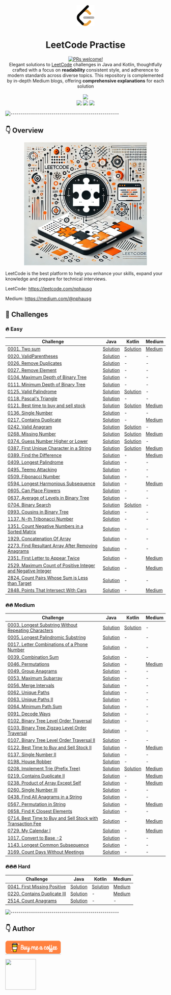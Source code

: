<p align="center">
    <a href="https://revolut.me/nphausg" target="_blank"><img src="docs/images/leetcode.png" alt="nphausg" style="width: 56px !important;" ></a>
</p>
<h1 align="center"> LeetCode Practise </h1>
<p align="center">
<a href="https://reactnative.dev/docs/contributing">
    <img src="https://img.shields.io/badge/PRs-welcome-brightgreen.svg" alt="PRs welcome!" />
</a>
<br>
<span>Elegant solutions to <a href="https://leetcode.com/problemset/all/">LeetCode</a> challenges in Java and Kotlin, thoughtfully crafted
with a focus on <strong> readability </strong> consistent style, and adherence to modern standards across diverse topics. This repository is complemented by in-depth Medium blogs, offering <strong>comprehensive explanations</strong> for each solution</span>
<br>
<br>
<img src="https://img.shields.io/badge/Solved-86/3422%20=%202.15%25-blue.svg?style=flat-square" />
<br/>
<img src="https://img.shields.io/badge/Easy-48/850-5CB85C.svg?style=flat-square"/>
<img src="https://img.shields.io/badge/Medium-34/1783-F0AD4E.svg?style=flat-square"/>
<img src="https://img.shields.io/badge/Hard-4/779-D9534F.svg?style=flat-square"/>
<br/>
</p>

![-----------------------------------------------------](https://raw.githubusercontent.com/andreasbm/readme/master/assets/lines/colored.png)

## 👇 Overview

<p align="center">
<a href="https://revolut.me/nphausg" target="_blank"><img src="docs/images/leetcode_new.webp" alt="nphausg" style="width: 386px !important;" ></a>
</p>

LeetCode is the best platform to help you enhance your skills, expand your knowledge and prepare for technical
interviews.

LeetCode: https://leetcode.com/nphausg

Medium: https://medium.com/@nphausg

## 💎 Challenges

### 🔥 Easy

| Challenge                                                                                                                                            | Java                                                                                           | Kotlin                                                                       | Medium                                                                                                                            |
|------------------------------------------------------------------------------------------------------------------------------------------------------|------------------------------------------------------------------------------------------------|------------------------------------------------------------------------------|-----------------------------------------------------------------------------------------------------------------------------------|
| [0001. Two sum](https://leetcode.com/problems/two-sum)                                                                                               | [Solution](src/com/nphausg/leetcode/easy/TwoSumJava.java)                                      | [Solution](src/com/nphausg/leetcode/easy/TwoSum.kt)                          | [Medium](https://levelup.gitconnected.com/leetcode-twosum-from-brute-force-to-optimal-solutions-3f0380eb79b4)                     |
| [0020. ValidParentheses](https://leetcode.com/problems/valid-parentheses)                                                                            | [Solution](src/com/nphausg/leetcode/easy/ValidParentheses.java)                                | -                                                                            | -                                                                                                                                 |
| [0026. Remove Duplicates](https://leetcode.com/problems/remove-duplicates-from-sorted-array)                                                         | [Solution](src/com/nphausg/leetcode/easy/RemoveDuplicates.java)                                | -                                                                            | -                                                                                                                                 |
| [0027. Remove Element](https://leetcode.com/problems/remove-element)                                                                                 | [Solution](src/com/nphausg/leetcode/easy/RemoveElement.java)                                   | -                                                                            | -                                                                                                                                 |
| [0104. Maximum Depth of Binary Tree](https://leetcode.com/problems/maximum-depth-of-binary-tree)                                                     | [Solution](src/com/nphausg/leetcode/easy/MaximumDepthOfBinaryTree.java)                        | -                                                                            | -                                                                                                                                 |
| [0111. Minimum Depth of Binary Tree](https://leetcode.com/problems/minimum-depth-of-binary-tree)                                                     | [Solution](src/com/nphausg/leetcode/easy/MinimumDepthOfBinaryTree.java)                        | -                                                                            | -                                                                                                                                 |
| [0125. Valid Palindrome](https://leetcode.com/problems/valid-palindrome)                                                                             | [Solution](src/com/nphausg/leetcode/easy/ValidPalindrome.java)                                 | [Solution](src/com/nphausg/leetcode/easy/ValidPalindromeKt.kt)               | -                                                                                                                                 |
| [0118. Pascal's Triangle](https://leetcode.com/problems/pascals-triangle)                                                                            | [Solution](src/com/nphausg/leetcode/easy/PascalTriangle.java)                                  | -                                                                            | -                                                                                                                                 |
| [0121. Best time to buy and sell stock](https://leetcode.com/problems/best-time-to-buy-and-sell-stock)                                               | [Solution](src/com/nphausg/leetcode/easy/BuyAndSellStockJava.java)                             | [Solution](src/com/nphausg/leetcode/easy/BuyAndSellStock.kt)                 | [Medium](https://levelup.gitconnected.com/leetcode-best-time-to-buy-and-sell-stock-456a5e3ee550)                                  |
| [0136. Single Number](https://leetcode.com/problems/single-number)                                                                                   | [Solution](src/com/nphausg/leetcode/easy/SingleNumber.java)                                    | -                                                                            | -                                                                                                                                 |
| [0217. Contains Duplicate](https://leetcode.com/problems/contains-duplicate)                                                                         | [Solution](src/com/nphausg/leetcode/easy/ContainsDuplicate.java)                               | -                                                                            | [Medium](https://levelup.gitconnected.com/leetcode-contains-duplicate-ed4ec042904f)                                               |
| [0242. Valid Anagram](https://leetcode.com/problems/valid-anagram)                                                                                   | [Solution](src/com/nphausg/leetcode/easy/ValidAnagram.java)                                    | [Solution](src/com/nphausg/leetcode/easy/ValidAnagramKt.kt)                  | -                                                                                                                                 |
| [0268. Missing Number](https://leetcode.com/problems/missing-number)                                                                                 | [Solution](src/com/nphausg/leetcode/easy/MissingNumber.java)                                   | [Solution](src/com/nphausg/leetcode/easy/MissingNumberKt.kt)                 | [Medium](https://nphausg.medium.com/leetcode-0268-missing-number-a-deep-dive-into-efficient-solutions-with-java-91d3f983defc)     |
| [0374. Guess Number Higher or Lower](https://leetcode.com/problems/guess-number-higher-or-lower)                                                     | [Solution](src/com/nphausg/leetcode/easy/GuessNumberHigherOrLower.java)                        | [Solution](src/com/nphausg/leetcode/easy/GuessNumberHigherOrLowerKt.kt)      | -                                                                                                                                 |
| [0387. First Unique Character in a String](https://leetcode.com/problems/first-unique-character-in-a-string)                                         | [Solution](src/com/nphausg/leetcode/easy/FirstUniqueCharacterInAString.java)                   | [Solution](src/com/nphausg/leetcode/easy/FirstUniqueCharacterInAStringKt.kt) | [Medium](https://nphausg.medium.com/leetcode-387-first-unique-character-22bf7752c35e)                                             |
| [0389. Find the Difference](https://leetcode.com/problems/find-the-difference)                                                                       | [Solution](src/com/nphausg/leetcode/easy/FindTheDifference.java)                               | -                                                                            | [Medium](https://levelup.gitconnected.com/leetcode-389-find-the-difference-exploring-all-solutions-can-be-with-java-a2be916767a0) |
| [0409. Longest Palindrome](https://leetcode.com/problems/longest-palindrome)                                                                         | [Solution](src/com/nphausg/leetcode/easy/LongestPalindrome.java)                               | -                                                                            | -                                                                                                                                 |
| [0495. Teemo Attacking](https://leetcode.com/problems/teemo-attacking)                                                                               | [Solution](src/com/nphausg/leetcode/easy/TeemoAttacking.java)                                  | -                                                                            | -                                                                                                                                 |
| [0509. Fibonacci Number](https://leetcode.com/problems/fibonacci-number)                                                                             | [Solution](src/com/nphausg/leetcode/easy/FibonacciNumber.java)                                 | -                                                                            | -                                                                                                                                 |
| [0594. Longest Harmonious Subsequence](https://leetcode.com/problems/longest-harmonious-subsequence)                                                 | [Solution](src/com/nphausg/leetcode/easy/LongestHarmoniousSubsequence.java)                    | -                                                                            | [Medium](https://medium.com/gitconnected/leetcode-0594-longest-harmonious-subsequence-all-solutions-explained-a2e34c82334b)       |
| [0605. Can Place Flowers](https://leetcode.com/problems/can-place-flowers)                                                                           | [Solution](src/com/nphausg/leetcode/easy/CanPlaceFlowers.java)                                 | -                                                                            | -                                                                                                                                 |
| [0637. Average of Levels in Binary Tree](https://leetcode.com/problems/average-of-levels-in-binary-tree)                                             | [Solution](src/com/nphausg/leetcode/easy/AverageOfLevelsInBinaryTree.java)                     | -                                                                            | -                                                                                                                                 |
| [0704. Binary Search](https://leetcode.com/problems/binary-search)                                                                                   | [Solution](src/com/nphausg/leetcode/easy/BinarySearch.java)                                    | [Solution](src/com/nphausg/leetcode/easy/BinarySearchKt.kt)                  | -                                                                                                                                 |
| [0993. Cousins in Binary Tree](https://leetcode.com/problems/cousins-in-binary-tree)                                                                 | [Solution](src/com/nphausg/leetcode/easy/CousinsInBinaryTree.java)                             | -                                                                            | -                                                                                                                                 |
| [1137. N-th Tribonacci Number](https://leetcode.com/problems/n-th-tribonacci-number)                                                                 | [Solution](src/com/nphausg/leetcode/easy/NthTribonacciNumber.java)                             | -                                                                            | -                                                                                                                                 |
| [1351. Count Negative Numbers in a Sorted Matrix](https://leetcode.com/problems/count-negative-numbers-in-a-sorted-matrix)                           | [Solution](src/com/nphausg/leetcode/easy/CountNegativeNumbersInASortedMatrix.java)             | -                                                                            | -                                                                                                                                 |
| [1929. Concatenation Of Array](https://leetcode.com/problems/concatenation-of-array)                                                                 | [Solution](src/com/nphausg/leetcode/easy/ConcatenationArray.java)                              | -                                                                            | -                                                                                                                                 |
| [2273. Find Resultant Array After Removing Anagrams](https://leetcode.com/problems/find-resultant-array-after-removing-anagrams)                     | [Solution](src/com/nphausg/leetcode/easy/FindResultantArrayAfterRemovingAnagrams.java)         | -                                                                            | -                                                                                                                                 |
| [2351. First Letter to Appear Twice](https://leetcode.com/problems/first-letter-to-appear-twice)                                                     | [Solution](src/com/nphausg/leetcode/easy/FirstLetterToAppearTwice.java)                        | -                                                                            | [Medium](https://nphausg.medium.com/leetcode-2351-finding-the-first-letter-to-appear-twice-c8d175785353)                          |
| [2529. Maximum Count of Positive Integer and Negative Integer](https://leetcode.com/problems/maximum-count-of-positive-integer-and-negative-integer) | [Solution](src/com/nphausg/leetcode/easy/MaximumCountOfPositiveIntegerAndNegativeInteger.java) | -                                                                            | [Medium](https://nphausg.medium.com/leetcode-2351-finding-the-first-letter-to-appear-twice-c8d175785353)                          |
| [2824. Count Pairs Whose Sum is Less than Target](https://leetcode.com/problems/count-pairs-whose-sum-is-less-than-target)                           | [Solution](src/com/nphausg/leetcode/easy/CountPairs.java)                                      | -                                                                            | -                                                                                                                                 |
| [2848. Points That Intersect With Cars](https://leetcode.com/problems/points-that-intersect-with-cars)                                               | [Solution](src/com/nphausg/leetcode/easy/PointsThatIntersectWithCars.java)                     | -                                                                            | [Medium](https://medium.com/gitconnected/leetcode-2848-points-that-intersect-with-cars-7fbb9e29937d)                              |

### 🔥🔥 Medium

| Challenge                                                                                                                                        | Java                                                                                        | Kotlin                                                                                      | Medium                                                                                                                    |
|--------------------------------------------------------------------------------------------------------------------------------------------------|---------------------------------------------------------------------------------------------|---------------------------------------------------------------------------------------------|---------------------------------------------------------------------------------------------------------------------------|
| [0003. Longest Substring Without Repeating Characters](https://leetcode.com/problems/longest-substring-without-repeating-characters)             | [Solution](src/com/nphausg/leetcode/medium/LongestSubstringWithoutRepeatingCharacters.java) | [Solution](src/com/nphausg/leetcode/medium/LongestSubstringWithoutRepeatingCharactersKt.kt) | -                                                                                                                         |
| [0005. Longest Palindromic Substring](https://leetcode.com/problems/longest-palindromic-substring)                                               | [Solution](src/com/nphausg/leetcode/medium/LongestPalindromicSubstring.java)                | -                                                                                           | -                                                                                                                         |
| [0017. Letter Combinations of a Phone Number](https://leetcode.com/problems/letter-combinations-of-a-phone-number)                               | [Solution](src/com/nphausg/leetcode/medium/LetterCombinations.java)                         | -                                                                                           | -                                                                                                                         |
| [0039. Combination Sum](https://leetcode.com/problems/combination-sum)                                                                           | [Solution](src/com/nphausg/leetcode/medium/CombinationSum.java)                             | -                                                                                           | -                                                                                                                         |
| [0046. Permutations](https://leetcode.com/problems/permutations)                                                                                 | [Solution](src/com/nphausg/leetcode/medium/Permutations.java)                               | -                                                                                           | [Medium](https://medium.com/gitconnected/leetcode-0046-understanding-all-solutions-for-permutation-e0eb14d73fac)          |
| [0049. Group Anagrams](https://leetcode.com/problems/group-anagrams)                                                                             | [Solution](src/com/nphausg/leetcode/medium/GroupAnagrams.java)                              | -                                                                                           | -                                                                                                                         |
| [0053. Maximum Subarray](https://leetcode.com/problems/maximum-subarray)                                                                         | [Solution](src/com/nphausg/leetcode/medium/MaximumSubarray.java)                            | -                                                                                           | -                                                                                                                         |
| [0056. Merge Intervals](https://leetcode.com/problems/merge-intervals)                                                                           | [Solution](src/com/nphausg/leetcode/medium/MergeIntervals.java)                             | -                                                                                           | -                                                                                                                         |
| [0062. Unique Paths](https://leetcode.com/problems/unique-paths)                                                                                 | [Solution](src/com/nphausg/leetcode/medium/UniquePaths.java)                                | -                                                                                           | -                                                                                                                         |
| [0063. Unique Paths II ](https://leetcode.com/problems/unique-paths-ii)                                                                          | [Solution](src/com/nphausg/leetcode/medium/UniquePathsII.java)                              | -                                                                                           | -                                                                                                                         |
| [0064. Minimum Path Sum ](https://leetcode.com/problems/minimum-path-sum)                                                                        | [Solution](src/com/nphausg/leetcode/medium/MinimumPathSum.java)                             | -                                                                                           | -                                                                                                                         |
| [0091. Decode Ways](https://leetcode.com/problems/permutations)                                                                                  | [Solution](src/com/nphausg/leetcode/medium/DecodeWays.java)                                 | -                                                                                           | -                                                                                                                         |
| [0102. Binary Tree Level Order Traversal](https://leetcode.com/problems/binary-tree-level-order-traversal)                                       | [Solution](src/com/nphausg/leetcode/medium/BinaryTreeLevelOrderTraversal.java)              | -                                                                                           | -                                                                                                                         |
| [0103. Binary Tree Zigzag Level Order Traversal](https://leetcode.com/problems/binary-tree-zigzag-level-order-traversal)                         | [Solution](src/com/nphausg/leetcode/medium/BinaryTreeZigzagLevelOrderTraversal.java)        | -                                                                                           | -                                                                                                                         |
| [0107. Binary Tree Level Order Traversal II](https://leetcode.com/problems/binary-tree-level-order-traversal-ii)                                 | [Solution](src/com/nphausg/leetcode/medium/BinaryTreeLevelOrderTraversalII.java)            | -                                                                                           | -                                                                                                                         |
| [0122. Best Time to Buy and Sell Stock II](https://leetcode.com/problems/best-time-to-buy-and-sell-stock-ii)                                     | [Solution](src/com/nphausg/leetcode/medium/BestTimeToBuyAndSellStockII.java)                | -                                                                                           | [Medium](https://nphausg.medium.com/leetcode-122-best-time-to-buy-and-sell-stock-ii-all-solutions-explained-366666e80c47) |
| [0137. Single Number II](https://leetcode.com/problems/single-number-ii)                                                                         | [Solution](src/com/nphausg/leetcode/medium/SingleNumberII.java)                             | -                                                                                           | -                                                                                                                         |
| [0198. House Robber](https://leetcode.com/problems/house-robber)                                                                                 | [Solution](src/com/nphausg/leetcode/medium/HouseRobber.java)                                | -                                                                                           | -                                                                                                                         |
| [0208. Implement Trie (Prefix Tree)](https://leetcode.com/problems/implement-trie-prefix-tree)                                                   | [Solution](src/com/nphausg/leetcode/medium/TriePrefixTree.java)                             | [Solution](src/com/nphausg/leetcode/medium/TriePrefixTreeKt.kt)                             | [Medium](https://medium.com/@nphausg/leetcode-208-implement-trie-prefix-tree-in-java-and-kotlin-7f6c493d8c2a)             |
| [0219. Contains Duplicate II](https://leetcode.com/problems/contains-duplicate-ii)                                                               | [Solution](src/com/nphausg/leetcode/easy/ContainsDuplicate2.java)                           | -                                                                                           | [Medium](https://nphausg.medium.com/leetcode-contains-duplicate-ii-fb18e71189fb)                                          |
| [0238. Product of Array Except Self](https://leetcode.com/problems/product-of-array-except-self)                                                 | [Solution](src/com/nphausg/leetcode/medium/ProductOfArrayExceptSelf.java)                   | -                                                                                           | [Medium](https://levelup.gitconnected.com/leetcode-0238-product-of-array-except-self-java-solutions-72a17d5fe6bf)         |
| [0260. Single Number III](https://leetcode.com/problems/single-number-iii)                                                                       | [Solution](src/com/nphausg/leetcode/medium/SingleNumberIII.java)                            | -                                                                                           | -                                                                                                                         |
| [0438. Find All Anagrams in a String](https://leetcode.com/problems/find-all-anagrams-in-a-string)                                               | [Solution](src/com/nphausg/leetcode/medium/FindAllAnagramsInAString.java)                   | -                                                                                           | -                                                                                                                         |
| [0567. Permutation in String](https://leetcode.com/problems/permutation-in-string)                                                               | [Solution](src/com/nphausg/leetcode/medium/PermutationInString.java)                        | -                                                                                           | [Medium](https://nphausg.medium.com/leetcode-0567-understanding-all-solutions-for-permutation-in-string-872ad23c9a9a)     |
| [0658. Find K Closest Elements](https://leetcode.com/problems/find-k-closest-elements)                                                           | [Solution](src/com/nphausg/leetcode/medium/FindClosestElements.java)                        | -                                                                                           | -                                                                                                                         |
| [0714. Best Time to Buy and Sell Stock with Transaction Fee](https://leetcode.com/problems/best-time-to-buy-and-sell-stock-with-transaction-fee) | [Solution](src/com/nphausg/leetcode/medium/BuyAndSellStockFee.java)                         | -                                                                                           | [Medium](https://nphausg.medium.com/leetcode-714-best-time-to-buy-and-sell-stock-with-transaction-fee-2b3e578dd3ab)       |
| [0729. My Calendar I](https://leetcode.com/problems/my-calendar-i)                                                                               | [Solution](src/com/nphausg/leetcode/medium/MyCalendarI.java)                                | -                                                                                           | [Medium](https://nphausg.medium.com/leetcode-0729-effortless-scheduling-a-comprehensive-guide-1b17a0b24ad5)               |
| [1017. Convert to Base -2](https://leetcode.com/problems/convert-to-base-2)                                                                      | [Solution](src/com/nphausg/leetcode/medium/ConvertToBaseMinus2.java)                        | -                                                                                           | -                                                                                                                         |
| [1143. Longest Common Subsequence](https://leetcode.com/problems/longest-common-subsequence)                                                     | [Solution](src/com/nphausg/leetcode/medium/LongestCommonSubsequence.java)                   | -                                                                                           | -                                                                                                                         |
| [3169. Count Days Without Meetings](https://leetcode.com/problems/count-days-without-meetings)                                                   | [Solution](src/com/nphausg/leetcode/medium/CountDaysWithoutMeetings.java)                   | -                                                                                           | -                                                                                                                         |

### 🔥🔥🔥 Hard

| Challenge                                                                            | Java                                                                | Kotlin                                                            | Medium                                                                                          |
|--------------------------------------------------------------------------------------|---------------------------------------------------------------------|-------------------------------------------------------------------|-------------------------------------------------------------------------------------------------|
| [0041. First Missing Positive](https://leetcode.com/problems/first-missing-positive) | [Solution](src/com/nphausg/leetcode/hard/FirstMissingPositive.java) | [Solution](src/com/nphausg/leetcode/hard/FirstMissingPositive.kt) | [Medium](https://levelup.gitconnected.com/coding-challenge-first-missing-positive-6316efd84558) |
| [0220. Contains Duplicate III](https://leetcode.com/problems/contains-duplicate-iii) | [Solution](src/com/nphausg/leetcode/hard/ContainsDuplicate3.java)   | -                                                                 | [Medium](https://levelup.gitconnected.com/leetcode-contains-duplicate-iii-0fd4bbf0252f)         |
| [2514. Count Anagrams](https://leetcode.com/problems/count-anagrams)                 | [Solution](src/com/nphausg/leetcode/hard/CountAnagrams.java)        | -                                                                 | -                                                                                               |

![-----------------------------------------------------](https://raw.githubusercontent.com/andreasbm/readme/master/assets/lines/colored.png)

## 👇 Author

<a href="https://revolut.me/nphausg" target="_blank"><img src="docs/images/buymeacoffee.webp" alt="nphausg" style="height: 41px !important;width: 174px !important;box-shadow: 0px 3px 2px 0px rgba(190, 190, 190, 0.5) !important;-webkit-box-shadow: 0px 3px 2px 0px rgba(190, 190, 190, 0.5) !important;" ></a>
<p>
    <a href="https://nphausg.medium.com/" target="_blank">
    <img src="https://avatars2.githubusercontent.com/u/13111806?s=400&u=f09b6160dbbe2b7eeae0aeb0ab4efac0caad57d7&v=4" width="96" height="96" alt="">
    </a>
</p>

